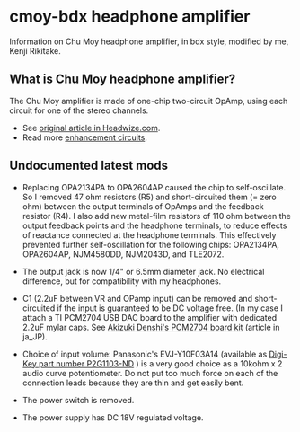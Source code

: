 # cmoy-bdx headphone amplifier

Information on Chu Moy headphone amplifier, in bdx style, modified by me, Kenji Rikitake.

## What is Chu Moy headphone amplifier?

The Chu Moy amplifier is made of one-chip two-circuit OpAmp, using each circuit for one of the stereo channels.

* See [original article in Headwize.com](http://headwize.com/?page_id=707).
* Read more [enhancement circuits](http://headwize.com/?page_id=147).

## Undocumented latest mods

* Replacing OPA2134PA to OPA2604AP caused the chip to self-oscillate. So I removed 47 ohm resistors (R5) and short-circuited them (= zero ohm) between the output terminals of OpAmps and the feedback resistor (R4).  I also add new metal-film resistors of 110 ohm between the output feedback points and the headphone terminals, to reduce effects of reactance connected at the headphone terminals.  This effectively prevented further self-oscillation for the following chips: OPA2134PA, OPA2604AP, NJM4580DD, NJM2043D, and TLE2072.

* The output jack is now 1/4" or 6.5mm diameter jack. No electrical difference, but for compatibility with my headphones.

* C1 (2.2uF between VR and OPamp input) can be removed and short-circuited if the input is guaranteed to be DC voltage free. (In my case I attach a TI PCM2704 USB DAC board to the amplifier with dedicated 2.2uF mylar caps. See [Akizuki Denshi's PCM2704 board kit](http://akizukidenshi.com/catalog/g/gK-05369/) (article in ja\_JP).

* Choice of input volume: Panasonic's EVJ-Y10F03A14 (available as [Digi-Key part number P2G1103-ND](http://www.digikey.com/product-detail/en/EVJ-Y10F03A14/P2G1103-ND/243525) ) is a very good choice as a 10kohm x 2 audio curve potentiometer. Do not put too much force on each of the connection leads because they are thin and get easily bent.

* The power switch is removed.

* The power supply has DC 18V regulated voltage.

